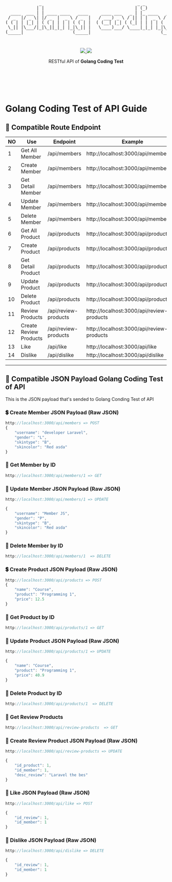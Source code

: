 <pre style="font-size: 1.4vw;">
<p align="center">
             _                                     _ _                                    
            | |                                   | (_)               _              _    
  ____  ___ | | ____ ____   ____     ____ ___   _ | |_ ____   ____   | |_  ____  ___| |_  
 / _  |/ _ \| |/ _  |  _ \ / _  |   / ___) _ \ / || | |  _ \ / _  |  |  _)/ _  )/___)  _) 
( ( | | |_| | ( ( | | | | ( ( | |  ( (__| |_| ( (_| | | | | ( ( | |  | |_( (/ /|___ | |__ 
 \_|| |\___/|_|\_||_|_| |_|\_|| |   \____)___/ \____|_|_| |_|\_|| |   \___)____|___/ \___)
(_____|                   (_____|                           (_____|                       
</p>
</pre>
<p align="center">
<a href="https://golang.org/">
    <img src="https://img.shields.io/badge/Made%20with-Go-1f425f.svg">
</a>
<a href="/LICENSE">
    <img src="https://img.shields.io/badge/License-MIT-green.svg">
</a>
</p>
<p align="center">
RESTful API of <b>Golang Coding Test</b>
</p>
<br>
<br>
<br>
<br>






# Golang Coding Test of API Guide

## 🔀 Compatible Route Endpoint
| NO  | Use                        | Endpoint                | Example                                     | Action
|-----|----------------------------|-------------------------|---------------------------------------------|------------
| 1   | Get All Member             | /api/members            | http://localhost:3000/api/members           | GET
| 2   | Create Member              | /api/members            | http://localhost:3000/api/members           | POST
| 3   | Get Detail Member          | /api/members            | http://localhost:3000/api/members/:id       | Get
| 4   | Update Member              | /api/members            | http://localhost:3000/api/members/:id       | PUT
| 5   | Delete Member              | /api/members            | http://localhost:3000/api/members/:id       | DELETE
| 6   | Get All Product            | /api/products           | http://localhost:3000/api/products          | GET
| 7   | Create Product             | /api/products           | http://localhost:3000/api/products          | POST
| 8   | Get Detail Product         | /api/products           | http://localhost:3000/api/products/:id      | Get
| 9   | Update Product             | /api/products           | http://localhost:3000/api/products/:id      | PUT
| 10  | Delete Product             | /api/products           | http://localhost:3000/api/products/:id      | DELETE
| 11  | Review Products            | /api/review-products    | http://localhost:3000/api/review-products   | GET
| 12  | Create Review Products     | /api/review-products    | http://localhost:3000/api/review-products   | POST
| 13  | Like                       | /api/like               | http://localhost:3000/api/like              | POST
| 14  | Dislike                    | /api/dislike            | http://localhost:3000/api/dislike           | DELETE

---

## 📖 Compatible JSON Payload Golang Coding Test of API
This is the JSON payload that's sended to Golang Conding Test of API

### 💲 Create Member JSON Payload (Raw JSON)
```js
http://localhost:3000/api/members => POST
{
    "username": "developer Laravel",
    "gender": "L",
    "skintype": "B",
    "skincolor": "Red asda"
}
```

### 💸 Get Member by ID
```js
http://localhost:3000/api/members/1 => GET
```
### 💸 Update Member JSON Payload (Raw JSON)

```js
http://localhost:3000/api/members/1 => UPDATE

{
    "username": "Member JS",
    "gender": "P",
    "skintype": "B",
    "skincolor": "Red asda"
}
```

### 💸 Delete Member by ID
```js
http://localhost:3000/api/members/1  => DELETE 
```

### 💲 Create Product JSON Payload (Raw JSON)
```js
http://localhost:3000/api/products => POST
{
    "name": "Course",
    "product": "Programming 1",
    "price": 12.5
}
```

### 💸 Get Product by ID
```js
http://localhost:3000/api/products/1 => GET
```
### 💸 Update Product JSON Payload (Raw JSON)

```js
http://localhost:3000/api/products/1 => UPDATE

{
    "name": "Course",
    "product": "Programming 1",
    "price": 40.9
}
```

### 💸 Delete Product by ID
```js
http://localhost:3000/api/products/1  => DELETE 
```

### 💸 Get Review Products
```js
http://localhost:3000/api/review-products  => GET 
```

### 💸 Create Review Product JSON Payload (Raw JSON)

```js
http://localhost:3000/api/review-products => UPDATE

{
    "id_product": 1,
    "id_member": 1,
    "desc_review": "Laravel the bes"
}

```

### 💸 Like JSON Payload (Raw JSON)

```js
http://localhost:3000/api/like => POST

{
    "id_review": 1,
    "id_member": 1
}
```

### 💸 Dislike JSON Payload (Raw JSON)

```js
http://localhost:3000/api/dislike => DELETE

{
    "id_review": 1,
    "id_member": 1
}
```